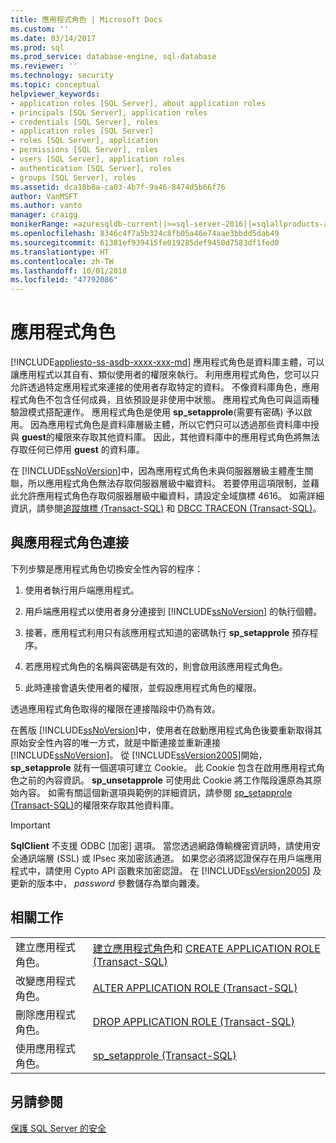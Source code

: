 ```yaml
---
title: 應用程式角色 | Microsoft Docs
ms.custom: ''
ms.date: 03/14/2017
ms.prod: sql
ms.prod_service: database-engine, sql-database
ms.reviewer: ''
ms.technology: security
ms.topic: conceptual
helpviewer_keywords:
- application roles [SQL Server], about application roles
- principals [SQL Server], application roles
- credentials [SQL Server], roles
- application roles [SQL Server]
- roles [SQL Server], application
- permissions [SQL Server], roles
- users [SQL Server], application roles
- authentication [SQL Server], roles
- groups [SQL Server], roles
ms.assetid: dca18b8a-ca03-4b7f-9a46-8474d5b66f76
author: VanMSFT
ms.author: vanto
manager: craigg
monikerRange: =azuresqldb-current||>=sql-server-2016||=sqlallproducts-allversions||>=sql-server-linux-2017||=azuresqldb-mi-current
ms.openlocfilehash: 8346c4f7a5b324c8fb05a46e74aae3bbdd5dab49
ms.sourcegitcommit: 61381ef939415fe019285def9450d7583df1fed0
ms.translationtype: HT
ms.contentlocale: zh-TW
ms.lasthandoff: 10/01/2018
ms.locfileid: "47792086"
---
```

# <a name="application-roles"></a>應用程式角色
[!INCLUDE[appliesto-ss-asdb-xxxx-xxx-md](../../../includes/appliesto-ss-asdb-xxxx-xxx-md.md)]
  應用程式角色是資料庫主體，可以讓應用程式以其自有、類似使用者的權限來執行。 利用應用程式角色，您可以只允許透過特定應用程式來連接的使用者存取特定的資料。 不像資料庫角色，應用程式角色不包含任何成員，且依預設是非使用中狀態。 應用程式角色可與這兩種驗證模式搭配運作。 應用程式角色是使用 **sp_setapprole**(需要有密碼) 予以啟用。 因為應用程式角色是資料庫層級主體，所以它們只可以透過那些資料庫中授與 **guest**的權限來存取其他資料庫。 因此，其他資料庫中的應用程式角色將無法存取任何已停用 **guest** 的資料庫。  
  
 在 [!INCLUDE[ssNoVersion](../../../includes/ssnoversion-md.md)]中，因為應用程式角色未與伺服器層級主體產生關聯，所以應用程式角色無法存取伺服器層級中繼資料。 若要停用這項限制，並藉此允許應用程式角色存取伺服器層級中繼資料，請設定全域旗標 4616。 如需詳細資訊，請參閱[追蹤旗標 &#40;Transact-SQL&#41;](../../../t-sql/database-console-commands/dbcc-traceon-trace-flags-transact-sql.md) 和 [DBCC TRACEON &#40;Transact-SQL&#41;](../../../t-sql/database-console-commands/dbcc-traceon-transact-sql.md)。  
  
## <a name="connecting-with-an-application-role"></a>與應用程式角色連接  
 下列步驟是應用程式角色切換安全性內容的程序：  
  
1.  使用者執行用戶端應用程式。  
  
2.  用戶端應用程式以使用者身分連接到 [!INCLUDE[ssNoVersion](../../../includes/ssnoversion-md.md)] 的執行個體。  
  
3.  接著，應用程式利用只有該應用程式知道的密碼執行 **sp_setapprole** 預存程序。  
  
4.  若應用程式角色的名稱與密碼是有效的，則會啟用該應用程式角色。  
  
5.  此時連接會遺失使用者的權限，並假設應用程式角色的權限。  
  
 透過應用程式角色取得的權限在連接階段中仍為有效。  
  
 在舊版 [!INCLUDE[ssNoVersion](../../../includes/ssnoversion-md.md)]中，使用者在啟動應用程式角色後要重新取得其原始安全性內容的唯一方式，就是中斷連接並重新連接 [!INCLUDE[ssNoVersion](../../../includes/ssnoversion-md.md)]。 從 [!INCLUDE[ssVersion2005](../../../includes/ssversion2005-md.md)]開始， **sp_setapprole** 就有一個選項可建立 Cookie。 此 Cookie 包含在啟用應用程式角色之前的內容資訊。 **sp_unsetapprole** 可使用此 Cookie 將工作階段還原為其原始內容。 如需有關這個新選項與範例的詳細資訊，請參閱 [sp_setapprole &#40;Transact-SQL&#41;](../../../relational-databases/system-stored-procedures/sp-setapprole-transact-sql.md)的權限來存取其他資料庫。  
  
> [!IMPORTANT]  
>  **SqlClient** 不支援 ODBC [加密] 選項。 當您透過網路傳輸機密資訊時，請使用安全通訊端層 (SSL) 或 IPsec 來加密該通道。 如果您必須將認證保存在用戶端應用程式中，請使用 Cypto API 函數來加密認證。 在 [!INCLUDE[ssVersion2005](../../../includes/ssversion2005-md.md)] 及更新的版本中， *password* 參數儲存為單向雜湊。  
  
## <a name="related-tasks"></a>相關工作  
  
|||  
|-|-|  
|建立應用程式角色。|[建立應用程式角色](../../../relational-databases/security/authentication-access/create-an-application-role.md)和 [CREATE APPLICATION ROLE &#40;Transact-SQL&#41;](../../../t-sql/statements/create-application-role-transact-sql.md)|  
|改變應用程式角色。|[ALTER APPLICATION ROLE &#40;Transact-SQL&#41;](../../../t-sql/statements/alter-application-role-transact-sql.md)|  
|刪除應用程式角色。|[DROP APPLICATION ROLE &#40;Transact-SQL&#41;](../../../t-sql/statements/drop-application-role-transact-sql.md)|  
|使用應用程式角色。|[sp_setapprole &#40;Transact-SQL&#41;](../../../relational-databases/system-stored-procedures/sp-setapprole-transact-sql.md)|  
  
## <a name="see-also"></a>另請參閱  
 [保護 SQL Server 的安全](../../../relational-databases/security/securing-sql-server.md)  
  
  
